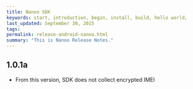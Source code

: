 ```yaml
---
title: Nanoo SDK
keywords: start, introduction, begin, install, build, hello world,
last_updated: September 30, 2015
tags: 
permalink: release-android-nanoo.html
summary: "This is Nanoo Release Notes."
---
```


## 1.0.1a
* From this version, SDK does not collect encrypted IMEI

